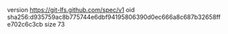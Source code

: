 version https://git-lfs.github.com/spec/v1
oid sha256:d935759ac8b775744e6dbf94195806390d0ec666a8c687b32658ffe702c6c3cb
size 73
